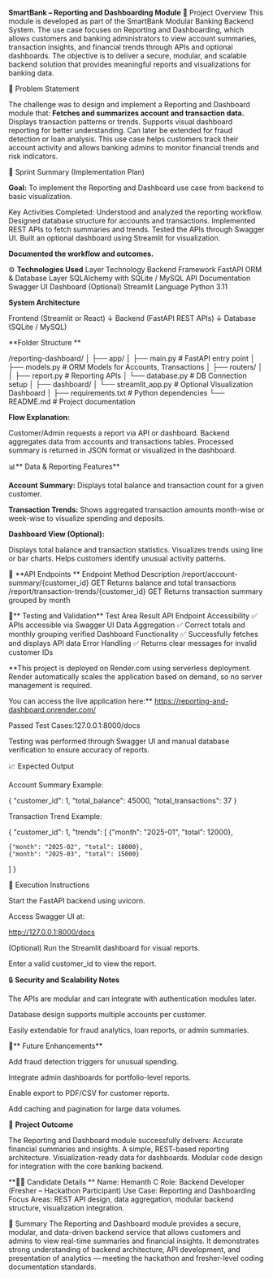**SmartBank – Reporting and Dashboarding Module**
📘 Project Overview
This module is developed as part of the SmartBank Modular Banking Backend System.
The use case focuses on Reporting and Dashboarding, which allows customers and banking administrators to view account summaries, transaction insights, and financial trends through APIs and optional dashboards.
The objective is to deliver a secure, modular, and scalable backend solution that provides meaningful reports and visualizations for banking data.

🎯 Problem Statement

The challenge was to design and implement a Reporting and Dashboard module that:
**Fetches and summarizes account and transaction data.**
Displays transaction patterns or trends.
Supports visual dashboard reporting for better understanding.
Can later be extended for fraud detection or loan analysis.
This use case helps customers track their account activity and allows banking admins to monitor financial trends and risk indicators.

🧩 Sprint Summary (Implementation Plan)

**Goal:**
To implement the Reporting and Dashboard use case from backend to basic visualization.

Key Activities Completed:
Understood and analyzed the reporting workflow.
Designed database structure for accounts and transactions.
Implemented REST APIs to fetch summaries and trends.
Tested the APIs through Swagger UI.
Built an optional dashboard using Streamlit for visualization.

**Documented the workflow and outcomes.**

⚙️ **Technologies Used**
Layer Technology
Backend Framework	FastAPI
ORM & Database Layer	SQLAlchemy with SQLite / MySQL
API Documentation	Swagger UI
Dashboard (Optional)	Streamlit
Language	Python 3.11



**System Architecture**

Frontend (Streamlit or React)
         ↓
Backend (FastAPI REST APIs)
         ↓
Database (SQLite / MySQL)

**Folder Structure
**

/reporting-dashboard/
│
├── app/
│   ├── main.py                # FastAPI entry point
│   ├── models.py              # ORM Models for Accounts, Transactions
│   ├── routers/
│   │   ├── report.py          # Reporting APIs
│   └── database.py            # DB Connection setup
│
├── dashboard/
│   └── streamlit_app.py       # Optional Visualization Dashboard
│
├── requirements.txt           # Python dependencies
└── README.md                  # Project documentation


**Flow Explanation:**

Customer/Admin requests a report via API or dashboard.
Backend aggregates data from accounts and transactions tables.
Processed summary is returned in JSON format or visualized in the dashboard.


📊** Data & Reporting Features**

**Account Summary:**
Displays total balance and transaction count for a given customer.

**Transaction Trends:**
Shows aggregated transaction amounts month-wise or week-wise to visualize spending and deposits.

**Dashboard View (Optional):**

Displays total balance and transaction statistics.
Visualizes trends using line or bar charts.
Helps customers identify unusual activity patterns.

🔗 **API Endpoints **
Endpoint	Method	Description
/report/account-summary/{customer_id}	GET	Returns balance and total transactions
/report/transaction-trends/{customer_id}	GET	Returns transaction summary grouped by month

🧪** Testing and Validation**
Test Area	Result
API Endpoint Accessibility	✅ APIs accessible via Swagger UI
Data Aggregation	✅ Correct totals and monthly grouping verified
Dashboard Functionality	✅ Successfully fetches and displays API data
Error Handling	✅ Returns clear messages for invalid customer IDs

**This project is deployed on Render.com
 using serverless deployment. Render automatically scales the application based on demand, so no server management is required.

You can access the live application here:**
https://reporting-and-dashboard.onrender.com/

Passed Test Cases:127.0.0.1:8000/docs


Testing was performed through Swagger UI and manual database verification to ensure accuracy of reports.

📈 Expected Output

Account Summary Example:

{
  "customer_id": 1,
  "total_balance": 45000,
  "total_transactions": 37
}


Transaction Trend Example:

{
  "customer_id": 1,
  "trends": [
    {"month": "2025-01", "total": 12000},
    
    {"month": "2025-02", "total": 18000},
    {"month": "2025-03", "total": 15000}
  ]
}

🚀 Execution Instructions

Start the FastAPI backend using uvicorn.

Access Swagger UI at:

http://127.0.0.1:8000/docs


(Optional) Run the Streamlit dashboard for visual reports.

Enter a valid customer_id to view the report.

🔒 **Security and Scalability Notes**

The APIs are modular and can integrate with authentication modules later.

Database design supports multiple accounts per customer.

Easily extendable for fraud analytics, loan reports, or admin summaries.

📅** Future Enhancements**

Add fraud detection triggers for unusual spending.

Integrate admin dashboards for portfolio-level reports.

Enable export to PDF/CSV for customer reports.

Add caching and pagination for large data volumes.

🧭 **Project Outcome**

The Reporting and Dashboard module successfully delivers:
Accurate financial summaries and insights.
A simple, REST-based reporting architecture.
Visualization-ready data for dashboards.
Modular code design for integration with the core banking backend.

**🧍‍♂️ Candidate Details
**
Name: Hemanth C
Role: Backend Developer (Fresher – Hackathon Participant)
Use Case: Reporting and Dashboarding
Focus Areas: REST API design, data aggregation, modular backend structure, visualization integration.

📌 Summary
The Reporting and Dashboard module provides a secure, modular, and data-driven backend service that allows customers and admins to view real-time summaries and financial insights.
It demonstrates strong understanding of backend architecture, API development, and presentation of analytics — meeting the hackathon and fresher-level coding documentation standards.
